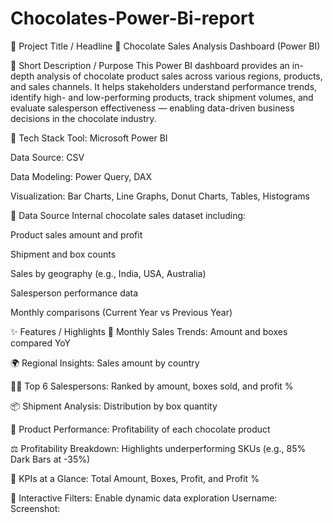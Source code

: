 # Chocolates-Power-Bi-report

📌 Project Title / Headline
🍫 Chocolate Sales Analysis Dashboard (Power BI)

📝 Short Description / Purpose
This Power BI dashboard provides an in-depth analysis of chocolate product sales across various regions, products, and sales channels. It helps stakeholders understand performance trends, identify high- and low-performing products, track shipment volumes, and evaluate salesperson effectiveness — enabling data-driven business decisions in the chocolate industry.

🧰 Tech Stack
Tool: Microsoft Power BI

Data Source: CSV 

Data Modeling: Power Query, DAX

Visualization: Bar Charts, Line Graphs, Donut Charts, Tables, Histograms

📡 Data Source
Internal chocolate sales dataset including:

Product sales amount and profit

Shipment and box counts

Sales by geography (e.g., India, USA, Australia)

Salesperson performance data

Monthly comparisons (Current Year vs Previous Year)

✨ Features / Highlights
📅 Monthly Sales Trends: Amount and boxes compared YoY

🌍 Regional Insights: Sales amount by country

🧑‍💼 Top 6 Salespersons: Ranked by amount, boxes sold, and profit %

📦 Shipment Analysis: Distribution by box quantity

🍬 Product Performance: Profitability of each chocolate product

⚖️ Profitability Breakdown: Highlights underperforming SKUs (e.g., 85% Dark Bars at -35%)

🧮 KPIs at a Glance: Total Amount, Boxes, Profit, and Profit %

🧭 Interactive Filters: Enable dynamic data exploration
Username:
Screenshot:
